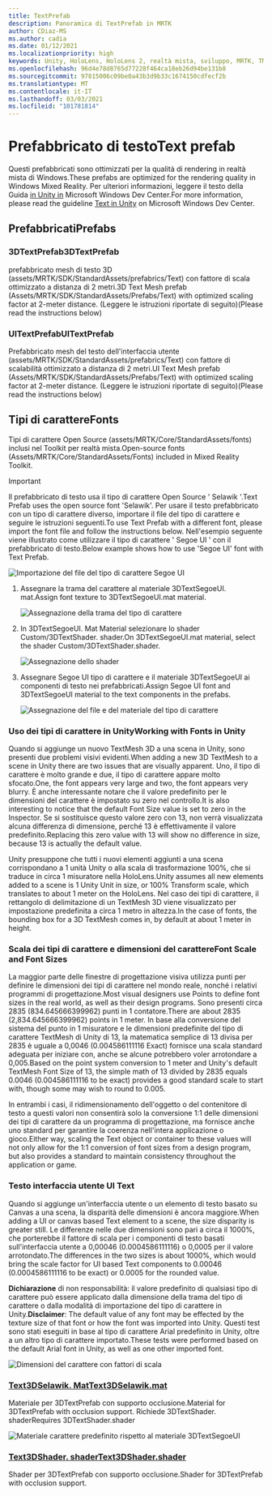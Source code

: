 ```yaml
---
title: TextPrefab
description: Panoramica di TextPrefab in MRTK
author: CDiaz-MS
ms.author: cadia
ms.date: 01/12/2021
ms.localizationpriority: high
keywords: Unity, HoloLens, HoloLens 2, realtà mista, sviluppo, MRTK, TMP,
ms.openlocfilehash: 96d4e78d8765d77228f464ca18eb26d94be131b8
ms.sourcegitcommit: 97815006c09be0a43b3d9b33c1674150cdfecf2b
ms.translationtype: MT
ms.contentlocale: it-IT
ms.lasthandoff: 03/03/2021
ms.locfileid: "101781814"
---
```

# <a name="text-prefab"></a><span data-ttu-id="fbd64-104">Prefabbricato di testo</span><span class="sxs-lookup"><span data-stu-id="fbd64-104">Text prefab</span></span>

<span data-ttu-id="fbd64-105">Questi prefabbricati sono ottimizzati per la qualità di rendering in realtà mista di Windows.</span><span class="sxs-lookup"><span data-stu-id="fbd64-105">These prefabs are optimized for the rendering quality in Windows Mixed Reality.</span></span> <span data-ttu-id="fbd64-106">Per ulteriori informazioni, leggere il testo della Guida [in Unity in](https://docs.microsoft.com/windows/mixed-reality/text-in-unity) Microsoft Windows Dev Center.</span><span class="sxs-lookup"><span data-stu-id="fbd64-106">For more information, please read the guideline [Text in Unity](https://docs.microsoft.com/windows/mixed-reality/text-in-unity) on Microsoft Windows Dev Center.</span></span>

## <a name="prefabs"></a><span data-ttu-id="fbd64-107">Prefabbricati</span><span class="sxs-lookup"><span data-stu-id="fbd64-107">Prefabs</span></span>

### <a name="3dtextprefab"></a><span data-ttu-id="fbd64-108">3DTextPrefab</span><span class="sxs-lookup"><span data-stu-id="fbd64-108">3DTextPrefab</span></span>

<span data-ttu-id="fbd64-109">prefabbricato mesh di testo 3D (assets/MRTK/SDK/StandardAssets/prefabrics/Text) con fattore di scala ottimizzato a distanza di 2 metri.</span><span class="sxs-lookup"><span data-stu-id="fbd64-109">3D Text Mesh prefab (Assets/MRTK/SDK/StandardAssets/Prefabs/Text) with optimized scaling factor at 2-meter distance.</span></span> <span data-ttu-id="fbd64-110">(Leggere le istruzioni riportate di seguito)</span><span class="sxs-lookup"><span data-stu-id="fbd64-110">(Please read the instructions below)</span></span>

### <a name="uitextprefab"></a><span data-ttu-id="fbd64-111">UITextPrefab</span><span class="sxs-lookup"><span data-stu-id="fbd64-111">UITextPrefab</span></span>

<span data-ttu-id="fbd64-112">Prefabbricato mesh del testo dell'interfaccia utente (assets/MRTK/SDK/StandardAssets/prefabrics/Text) con fattore di scalabilità ottimizzato a distanza di 2 metri.</span><span class="sxs-lookup"><span data-stu-id="fbd64-112">UI Text Mesh prefab (Assets/MRTK/SDK/StandardAssets/Prefabs/Text) with optimized scaling factor at 2-meter distance.</span></span> <span data-ttu-id="fbd64-113">(Leggere le istruzioni riportate di seguito)</span><span class="sxs-lookup"><span data-stu-id="fbd64-113">(Please read the instructions below)</span></span>

## <a name="fonts"></a><span data-ttu-id="fbd64-114">Tipi di carattere</span><span class="sxs-lookup"><span data-stu-id="fbd64-114">Fonts</span></span>

<span data-ttu-id="fbd64-115">Tipi di carattere Open Source (assets/MRTK/Core/StandardAssets/fonts) inclusi nel Toolkit per realtà mista.</span><span class="sxs-lookup"><span data-stu-id="fbd64-115">Open-source fonts (Assets/MRTK/Core/StandardAssets/Fonts) included in Mixed Reality Toolkit.</span></span>

> [!IMPORTANT]
> <span data-ttu-id="fbd64-116">Il prefabbricato di testo usa il tipo di carattere Open Source ' Selawik '.</span><span class="sxs-lookup"><span data-stu-id="fbd64-116">Text Prefab uses the open source font 'Selawik'.</span></span> <span data-ttu-id="fbd64-117">Per usare il testo prefabbricato con un tipo di carattere diverso, importare il file del tipo di carattere e seguire le istruzioni seguenti.</span><span class="sxs-lookup"><span data-stu-id="fbd64-117">To use Text Prefab with a different font, please import the font file and follow the instructions below.</span></span> <span data-ttu-id="fbd64-118">Nell'esempio seguente viene illustrato come utilizzare il tipo di carattere ' Segoe UI ' con il prefabbricato di testo.</span><span class="sxs-lookup"><span data-stu-id="fbd64-118">Below example shows how to use 'Segoe UI' font with Text Prefab.</span></span>

![Importazione del file del tipo di carattere Segoe UI](images/text-prefab/TextPrefabInstructions01.png)

1. <span data-ttu-id="fbd64-120">Assegnare la trama del carattere al materiale 3DTextSegoeUI. mat.</span><span class="sxs-lookup"><span data-stu-id="fbd64-120">Assign font texture to 3DTextSegoeUI.mat material.</span></span>

    ![Assegnazione della trama del tipo di carattere](images/text-prefab/TextPrefabInstructions02.png)

1. <span data-ttu-id="fbd64-122">In 3DTextSegoeUI. Mat Material selezionare lo shader Custom/3DTextShader. shader.</span><span class="sxs-lookup"><span data-stu-id="fbd64-122">On 3DTextSegoeUI.mat material, select the shader Custom/3DTextShader.shader.</span></span>

    ![Assegnazione dello shader](images/text-prefab/TextPrefabInstructions03.png)

1. <span data-ttu-id="fbd64-124">Assegnare Segoe UI tipo di carattere e il materiale 3DTextSegoeUI ai componenti di testo nei prefabbricati.</span><span class="sxs-lookup"><span data-stu-id="fbd64-124">Assign Segoe UI font and 3DTextSegoeUI material to the text components in the prefabs.</span></span>

    ![Assegnazione del file e del materiale del tipo di carattere](images/text-prefab/TextPrefabInstructions04.png)

### <a name="working-with-fonts-in-unity"></a><span data-ttu-id="fbd64-126">Uso dei tipi di carattere in Unity</span><span class="sxs-lookup"><span data-stu-id="fbd64-126">Working with Fonts in Unity</span></span>

<span data-ttu-id="fbd64-127">Quando si aggiunge un nuovo TextMesh 3D a una scena in Unity, sono presenti due problemi visivi evidenti.</span><span class="sxs-lookup"><span data-stu-id="fbd64-127">When adding a new 3D TextMesh to a scene in Unity there are two issues that are visually apparent.</span></span> <span data-ttu-id="fbd64-128">Uno, il tipo di carattere è molto grande e due, il tipo di carattere appare molto sfocato.</span><span class="sxs-lookup"><span data-stu-id="fbd64-128">One, the font appears very large and two, the font appears very blurry.</span></span> <span data-ttu-id="fbd64-129">È anche interessante notare che il valore predefinito per le dimensioni del carattere è impostato su zero nel controllo.</span><span class="sxs-lookup"><span data-stu-id="fbd64-129">It is also interesting to notice that the default Font Size value is set to zero in the Inspector.</span></span> <span data-ttu-id="fbd64-130">Se si sostituisce questo valore zero con 13, non verrà visualizzata alcuna differenza di dimensione, perché 13 è effettivamente il valore predefinito.</span><span class="sxs-lookup"><span data-stu-id="fbd64-130">Replacing this zero value with 13 will show no difference in size, because 13 is actually the default value.</span></span>

<span data-ttu-id="fbd64-131">Unity presuppone che tutti i nuovi elementi aggiunti a una scena corrispondano a 1 unità Unity o alla scala di trasformazione 100%, che si traduce in circa 1 misuratore nella HoloLens.</span><span class="sxs-lookup"><span data-stu-id="fbd64-131">Unity assumes all new elements added to a scene is 1 Unity Unit in size, or 100%  Transform scale, which translates to about 1 meter on the HoloLens.</span></span> <span data-ttu-id="fbd64-132">Nel caso dei tipi di carattere, il rettangolo di delimitazione di un TextMesh 3D viene visualizzato per impostazione predefinita a circa 1 metro in altezza.</span><span class="sxs-lookup"><span data-stu-id="fbd64-132">In the case of fonts, the bounding box for a 3D TextMesh comes in, by default at about 1 meter in height.</span></span>

### <a name="font-scale-and-font-sizes"></a><span data-ttu-id="fbd64-133">Scala dei tipi di carattere e dimensioni del carattere</span><span class="sxs-lookup"><span data-stu-id="fbd64-133">Font Scale and Font Sizes</span></span>

<span data-ttu-id="fbd64-134">La maggior parte delle finestre di progettazione visiva utilizza punti per definire le dimensioni dei tipi di carattere nel mondo reale, nonché i relativi programmi di progettazione.</span><span class="sxs-lookup"><span data-stu-id="fbd64-134">Most visual designers use Points to define font sizes in the real world, as well as their design programs.</span></span> <span data-ttu-id="fbd64-135">Sono presenti circa 2835 (834.645666399962) punti in 1 contatore.</span><span class="sxs-lookup"><span data-stu-id="fbd64-135">There are about 2835 (2,834.645666399962) points in 1 meter.</span></span> <span data-ttu-id="fbd64-136">In base alla conversione del sistema del punto in 1 misuratore e le dimensioni predefinite del tipo di carattere TextMesh di Unity di 13, la matematica semplice di 13 divisa per 2835 è uguale a 0,0046 (0.004586111116 Exact) fornisce una scala standard adeguata per iniziare con, anche se alcune potrebbero voler arrotondare a 0,005.</span><span class="sxs-lookup"><span data-stu-id="fbd64-136">Based on the point system conversion to 1 meter and Unity's default TextMesh Font Size of 13, the simple math of 13 divided by 2835 equals 0.0046 (0.004586111116 to be exact) provides a good standard scale to start with, though some may wish to round to 0.005.</span></span>

<span data-ttu-id="fbd64-137">In entrambi i casi, il ridimensionamento dell'oggetto o del contenitore di testo a questi valori non consentirà solo la conversione 1:1 delle dimensioni dei tipi di carattere da un programma di progettazione, ma fornisce anche uno standard per garantire la coerenza nell'intera applicazione o gioco.</span><span class="sxs-lookup"><span data-stu-id="fbd64-137">Either way, scaling the Text object or container to these values will not only allow for the 1:1 conversion of font sizes from a design program, but also provides a standard to maintain consistency throughout the application or game.</span></span>

### <a name="ui-text"></a><span data-ttu-id="fbd64-138">Testo interfaccia utente </span><span class="sxs-lookup"><span data-stu-id="fbd64-138">UI Text</span></span>

<span data-ttu-id="fbd64-139">Quando si aggiunge un'interfaccia utente o un elemento di testo basato su Canvas a una scena, la disparità delle dimensioni è ancora maggiore.</span><span class="sxs-lookup"><span data-stu-id="fbd64-139">When adding a UI or canvas based Text element to a scene, the size disparity is greater still.</span></span> <span data-ttu-id="fbd64-140">Le differenze nelle due dimensioni sono pari a circa il 1000%, che porterebbe il fattore di scala per i componenti di testo basati sull'interfaccia utente a 0,00046 (0.0004586111116) o 0,0005 per il valore arrotondato.</span><span class="sxs-lookup"><span data-stu-id="fbd64-140">The differences in the two sizes is about 1000%, which would bring the scale factor for UI based Text components to 0.00046 (0.0004586111116 to be exact) or 0.0005 for the rounded value.</span></span>

<span data-ttu-id="fbd64-141">**Dichiarazione** di non responsabilità: il valore predefinito di qualsiasi tipo di carattere può essere applicato dalla dimensione della trama del tipo di carattere o dalla modalità di importazione del tipo di carattere in Unity.</span><span class="sxs-lookup"><span data-stu-id="fbd64-141">**Disclaimer**: The default value of any font may be effected by the texture size of that font or how the font was imported into Unity.</span></span> <span data-ttu-id="fbd64-142">Questi test sono stati eseguiti in base al tipo di carattere Arial predefinito in Unity, oltre a un altro tipo di carattere importato.</span><span class="sxs-lookup"><span data-stu-id="fbd64-142">These tests were performed based on the default Arial font in Unity, as well as one other imported font.</span></span>

![Dimensioni del carattere con fattori di scala](images/text-prefab/TextPrefabInstructions07.png)

### <a name="text3dselawikmat"></a>[<span data-ttu-id="fbd64-144">Text3DSelawik. Mat</span><span class="sxs-lookup"><span data-stu-id="fbd64-144">Text3DSelawik.mat</span></span>](https://github.com/microsoft/MixedRealityToolkit-Unity/tree/mrtk_development/Assets/MRTK/Core/StandardAssets/Materials)

<span data-ttu-id="fbd64-145">Materiale per 3DTextPrefab con supporto occlusione.</span><span class="sxs-lookup"><span data-stu-id="fbd64-145">Material for 3DTextPrefab with occlusion support.</span></span> <span data-ttu-id="fbd64-146">Richiede 3DTextShader. shader</span><span class="sxs-lookup"><span data-stu-id="fbd64-146">Requires 3DTextShader.shader</span></span>

![Materiale carattere predefinito rispetto al materiale 3DTextSegoeUI](images/text-prefab/TextPrefabInstructions06.png)

### <a name="text3dshadershader"></a>[<span data-ttu-id="fbd64-148">Text3DShader. shader</span><span class="sxs-lookup"><span data-stu-id="fbd64-148">Text3DShader.shader</span></span>](https://github.com/microsoft/MixedRealityToolkit-Unity/tree/mrtk_development/Assets/MRTK/Core/StandardAssets/Shaders)

<span data-ttu-id="fbd64-149">Shader per 3DTextPrefab con supporto occlusione.</span><span class="sxs-lookup"><span data-stu-id="fbd64-149">Shader for 3DTextPrefab with occlusion support.</span></span>
